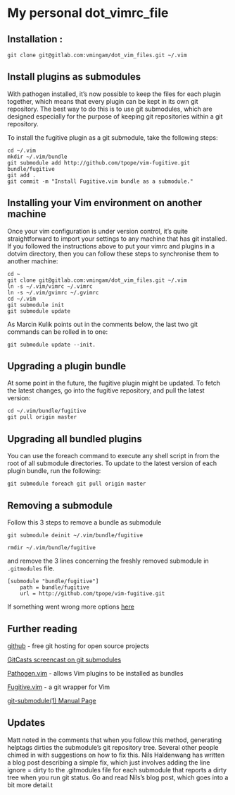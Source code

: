 My personal dot_vimrc_file
===

## Installation :

```shell
git clone git@gitlab.com:vmingam/dot_vim_files.git ~/.vim
```

## Install plugins as submodules

With pathogen installed, it’s now possible to keep the files for each plugin together, which means that every plugin can be kept in its own git repository. The best way to do this is to use git submodules, which are designed especially for the purpose of keeping git repositories within a git repository.

To install the fugitive plugin as a git submodule, take the following steps:

```shell
cd ~/.vim
mkdir ~/.vim/bundle
git submodule add http://github.com/tpope/vim-fugitive.git bundle/fugitive
git add .
git commit -m "Install Fugitive.vim bundle as a submodule."
```

## Installing your Vim environment on another machine

Once your vim configuration is under version control, it’s quite straightforward to import your settings to any machine that has git installed. If you followed the instructions above to put your vimrc and plugins in a dotvim directory, then you can follow these steps to synchronise them to another machine:


```shell
cd ~
git clone git@gitlab.com:vmingam/dot_vim_files.git ~/.vim
ln -s ~/.vim/vimrc ~/.vimrc
ln -s ~/.vim/gvimrc ~/.gvimrc
cd ~/.vim
git submodule init
git submodule update
```

As Marcin Kulik points out in the comments below, the last two git commands can be rolled in to one:

```shell
git submodule update --init.
```

## Upgrading a plugin bundle

At some point in the future, the fugitive plugin might be updated. To fetch the latest changes, go into the fugitive repository, and pull the latest version:

```shell
cd ~/.vim/bundle/fugitive
git pull origin master
```


## Upgrading all bundled plugins

You can use the foreach command to execute any shell script in from the root of all submodule directories. To update to the latest version of each plugin bundle, run the following:

```shell
git submodule foreach git pull origin master
```

## Removing a submodule

Follow this 3 steps to remove a bundle as submodule

```shell
git submodule deinit ~/.vim/bundle/fugitive
```

```shell
rmdir ~/.vim/bundle/fugitive
```

and remove the 3 lines concerning the freshly removed submodule in `.gitmodules` file.

```
[submodule "bundle/fugitive"]
	path = bundle/fugitive
	url = http://github.com/tpope/vim-fugitive.git
```

If something went wrong more options [here](https://stackoverflow.com/questions/1260748/how-do-i-remove-a-submodule#1260982)

## Further reading

[github](http://github.com/) - free git hosting for open source projects

[GitCasts screencast on git submodules](http://blip.tv/file/4218925)

[Pathogen.vim](http://www.vim.org/scripts/script.php?script_id=2332) - allows Vim plugins to be installed as bundles

[Fugitive.vim](https://github.com/tpope/vim-fugitive) - a git wrapper for Vim

[git-submodule(1) Manual Page](http://www.kernel.org/pub/software/scm/git/docs/v1.7.5.4/git-submodule.html)

## Updates

Matt noted in the comments that when you follow this method, generating helptags dirties the submodule’s git repository tree. Several other people chimed in with suggestions on how to fix this. Nils Haldenwang has written a blog post describing a simple fix, which just involves adding the line ignore = dirty to the .gitmodules file for each submodule that reports a dirty tree when you run git status. Go and read Nils’s blog post, which goes into a bit more detail.t

